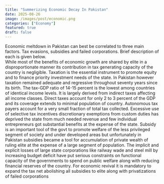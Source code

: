 ```yaml
---
title: "Summerizing Economic Decay In Pakistan"
date: 2025-08-26
image: /images/post/economic.png
categories: ["Economy"]
featured: true
draft: false
---
```

Economic meltdown in Pakistan can best be correlated to three main factors. Tax evasions, subsidies and failed corporations. Brief description of each is given below.    
While most of the benefits of economic growth are shared by elite in a disproportionate manner its contribution in tax generating capacity of the country is negligible. Taxation is the essential instrument to promote equity and to finance priority investment needs of the state. In Pakistan however taxation remained adequate and regressive throughout seventy years since its birth.
The tax-GDP ratio of 14-15 percent is the lowest among countries of identical income levels. It is largely derived from indirect taxes affecting all income classes. Direct taxes account for only 2 to 3 percent of the GDP and its coverage extends to minimal population of country.
Autonomous tax payers account for a very small fraction of total tax collected. Excessive use of selective tax incentives discretionary exemptions from custom duties has deprived the state from much needed revenue and few individual entrepreneurs got substantial benefits at the expense of the state.
Subsidy is an important tool of the govt to promote welfare of the less privileged segment of society and under developed areas but unfortunately in Pakistan subsidies became a tool for accumulation of private wealth of ruling elite at the expense of a large segment of population.
The implicit and explicit losses of large state corporations like railway wade and steel mill by increasing budget deficit have put serious constraints on functional capacity of the governments to spend on public welfare along with reducing financial reserves of the country. For economic revival it is mandatory to expand the tax net abolishing all subsidies to elite along with privatizations of failed corporations